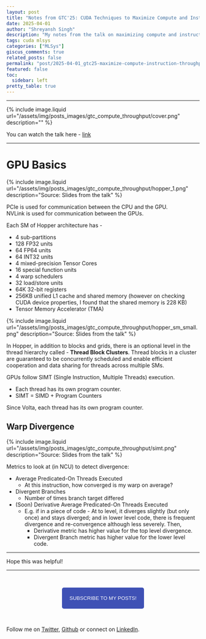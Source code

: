 ```yaml
---
layout: post
title: "Notes from GTC'25: CUDA Techniques to Maximize Compute and Instruction Throughput"
date: 2025-04-01
author: "Shreyansh Singh"
description: "My notes from the talk on maximizing compute and instruction throughput at NVIDIA GTC 2025."
tags: cuda mlsys
categories: ["MLSys"]
giscus_comments: true
related_posts: false
permalink: "post/2025-04-01_gtc25-maximize-compute-instruction-throughput/"
featured: false
toc:
  sidebar: left
pretty_table: true
---
```


---

{% include image.liquid url="/assets/img/posts_images/gtc_compute_throughput/cover.png" description="" %}

You can watch the talk here - [link](https://register.nvidia.com/flow/nvidia/gtcs25/vap/page/vsessioncatalog/session/1727709629316001myds)

---

# GPU Basics

{% include image.liquid url="/assets/img/posts_images/gtc_compute_throughput/hopper_1.png" description="Source: Slides from the talk" %}


PCIe is used for communication between the CPU and the GPU.      
NVLink is used for communication between the GPUs.    

Each SM of Hopper architecture has -     
* 4 sub-partitions     
* 128 FP32 units     
* 64 FP64 units     
* 64 INT32 units     
* 4 mixed-precision Tensor Cores     
* 16 special function units     
* 4 warp schedulers     
* 32 load/store units    
* 64K 32-bit registers      
* 256KB unified L1 cache and shared memory (however on checking CUDA device properties, I found that the shared memory is 228 KB)     
* Tensor Memory Accelerator (TMA)

{% include image.liquid url="/assets/img/posts_images/gtc_compute_throughput/hopper_sm_small.png" description="Source: Slides from the talk" %}

In Hopper, in addition to blocks and grids, there is an optional level in the thread hierarchy called - **Thread Block Clusters**. Thread blocks in a cluster are guaranteed to be concurrently scheduled and enable efficient cooperation and data sharing for threads across multiple SMs.

GPUs follow SIMT (Single Instruction, Multiple Threads) execution.     
* Each thread has its own program counter.     
* SIMT = SIMD + Program Counters    

Since Volta, each thread has its own program counter.

## Warp Divergence

{% include image.liquid url="/assets/img/posts_images/gtc_compute_throughput/simt.png" description="Source: Slides from the talk" %}

Metrics to look at (in NCU) to detect divergence:        
* Average Predicated-On Threads Executed   
    * At this instruction, how converged is my warp on average?    
* Divergent Branches    
    * Number of times branch target differed    
* (Soon) Derivative Average Predicated-On Threads Executed    
    * E.g. if in a piece of code - At to level, it diverges slightly (but only once) and stays diverged; and in lower level code, there is frequent divergence and re-convergence although less severely. Then,     
        * Derivative metric has higher value for the top level divergence.     
        * Divergent Branch metric has higher value for the lower level code.    

---

Hope this was helpful!

---

&nbsp;

<script type="text/javascript" src="//downloads.mailchimp.com/js/signup-forms/popup/unique-methods/embed.js" data-dojo-config="usePlainJson: true, isDebug: false"></script>

<!-- <button style="background-color: #70ab17; color: #1770AB" id="openpopup">Subscribe to my posts!</button> -->
<div class="button_cont" align="center"><button id="openpopup" class="example_a">Subscribe to my posts!</button></div>

<style>
    .example_a {
        color: #fff !important;
        text-transform: uppercase;
        text-decoration: none;
        background: #3f51b5;
        padding: 20px;
        border-radius: 5px;
        cursor: pointer;
        display: inline-block;
        border: none;
        transition: all 0.4s ease 0s;
    }

    .example_a:hover {
        background: #434343;
        letter-spacing: 1px;
        -webkit-box-shadow: 0px 5px 40px -10px rgba(0,0,0,0.57);
        -moz-box-shadow: 0px 5px 40px -10px rgba(0,0,0,0.57);
        box-shadow: 5px 40px -10px rgba(0,0,0,0.57);
        transition: all 0.4s ease 0s;
    }
</style>


<script type="text/javascript">

function showMailingPopUp() {
    window.dojoRequire(["mojo/signup-forms/Loader"], function(L) { L.start({"baseUrl":"mc.us4.list-manage.com","uuid":"0b10ac14f50d7f4e7d11cf26a","lid":"667a1bb3da","uniqueMethods":true}) })

    document.cookie = "MCPopupClosed=;path=/;expires=Thu, 01 Jan 1970 00:00:00 UTC";
}

document.getElementById("openpopup").onclick = function() {showMailingPopUp()};

</script>

&nbsp;  

<script data-name="BMC-Widget" data-cfasync="false" src="https://cdnjs.buymeacoffee.com/1.0.0/widget.prod.min.js" data-id="shreyanshsingh" data-description="Support me on Buy me a coffee!" data-message="" data-color="#FF5F5F" data-position="Right" data-x_margin="18" data-y_margin="18"></script>

Follow me on [Twitter](https://twitter.com/shreyansh_26), [Github](https://github.com/shreyansh26) or connect on [LinkedIn](https://www.linkedin.com/in/shreyansh26/).

